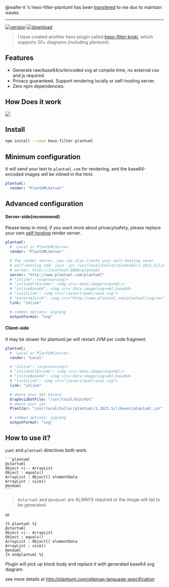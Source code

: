 @wafer-li 's hexo-filter-plantuml has been [transfered](https://github.com/miao1007/hexo-filter-plantuml/pull/3) to me duo to maintain issues.


------
[![version](https://img.shields.io/npm/v/hexo-filter-plantuml.svg)](https://www.npmjs.com/package/hexo-filter-plantuml)
[![download](https://img.shields.io/npm/dm/hexo-filter-plantuml.svg)](https://www.npmjs.com/package/hexo-filter-plantuml)

> I have created another hexo plugin called [hexo-filter-kroki](https://github.com/miao1007/hexo-filter-kroki), which supports 20+ diagrams (including plantuml).

## Features

* Generate raw/base64/urlencoded svg at compile time, no external css and js required.
* Privacy guaranteed. Support rendering locally or self-hosting server.
* Zero npm dependencies.

## How Does it work

<img src="http://www.plantuml.com/plantuml/png/JOuxpi9038JxFSMK_rzmWHGe5L0a4WA1Q2F52fOsDZXUoF79YeUs7FkRHprvPvx667OqArPhx6CQM2fiD4c_g4xyr3QOt5W6t9CwuSb-nIsxtdJs7KXwoaprOQSWcTK7MVdi5VPLuNSlcu_dxT-bRVwBy3ok0aja8QY1PYUJBeB78THBoBBb1G00"/>


## Install

```sh
npm install --save hexo-filter-plantuml
```

## Minimum configuration

It will send your text to `plantuml.com` for rendering, and the base64-encoded images will be inlined in the html.

```yaml
plantuml:
  render: "PlantUMLServer"
```

## Advanced configuration

#### Server-side(recommend)

Please keep in mind, if you want more about privacy/safety, please replace your own [self-hosting](https://plantuml.com/en/picoweb) render server.

```yaml
plantuml:
  #  Local or PlantUMLServer.
  render: "PlantUMLServer"

  # The render server, you can also create your self-hosting sever
  # self-hosting cmd: java -jar /usr/local/Cellar/plantuml/1.2021.5/libexec/plantuml.jar -picoweb
  # server: http://localhost:8080/plantuml
  server: "http://www.plantuml.com/plantuml"
  # "inline": <svg>xxx<svg/>
  # "inlineUrlEncode": <img src='data:image/svg+xml;> 
  # "inlineBase64": <img src='data:image/svg+xml;base64> 
  # "localLink": <img src="/assert/puml/xxxx.svg">
  # "externalLink": <img src="http://www.plantuml.com/plantuml/svg/xxx">
  link: "inline"

  # common options: svg/png
  outputFormat: "svg"
```

#### Client-side
It may be slower for plantuml.jar will restart JVM per code fragment.

```yaml
plantuml:
  #  Local or PlantUMLServer.
  render: "Local"

  # "inline": <svg>xxx<svg/>
  # "inlineUrlEncode": <img src='data:image/svg+xml;> 
  # "inlineBase64": <img src='data:image/svg+xml;base64> 
  # "localLink": <img src="/assert/puml/xxxx.svg">
  link: "inline"

  # where your dot binary
  GraphvizDotFile: "/usr/local/bin/dot"
  # where your jar
  PlantJar: "/usr/local/Cellar/plantuml/1.2021.5/libexec/plantuml.jar",

  # common options: svg/png
  outputFormat: "svg"
```



## How to use it?

`puml` and `plantuml` directives both work.
```
​```plantuml
@startuml
Object <|-- ArrayList
Object : equals()
ArrayList : Object[] elementData
ArrayList : size()
@enduml
​```
```
 
> `@startuml` and `@endpuml` are ALWAYS required or the image will fail to be generated.

or

```
{% plantuml %}
@startuml
Object <|-- ArrayList
Object : equals()
ArrayList : Object[] elementData
ArrayList : size()
@enduml
{% endplantuml %}
```

Plugin will pick up block body and replace it with generated base64 svg diagram.


see more details at <http://plantuml.com/sitemap-language-specification>
